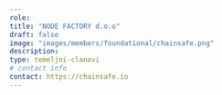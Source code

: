 ```yaml
---
role: 
title: "NODE FACTORY d.o.o"
draft: false
image: "images/members/foundational/chainsafe.png"
description: 
type: temeljni-clanovi
# contact info
contact: https://chainsafe.io
---
```


